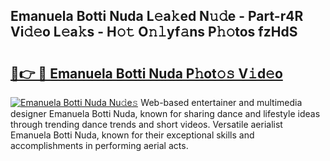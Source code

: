 ## Emanuela Botti Nuda L𝚎a𝚔ed N𝚞𝚍e - Part-r4R Vi𝚍𝚎o L𝚎a𝚔s - H𝚘𝚝 O𝚗𝚕yf𝚊ns P𝚑𝚘tos fzHdS

# <h2><a href="http://kf9vu1.oniu.top/?m=Emanuela+Botti+Nuda">🔗👉 🔴 Emanuela Botti Nuda P𝚑ot𝚘𝚜 V𝚒d𝚎o</a></h2>

[![Emanuela Botti Nuda Nu𝚍e𝚜](https://i.imgur.com/0qMVB7G.gif)](http://kf9vu1.oniu.top/?m=Emanuela+Botti+Nuda)
Web-based entertainer and multimedia designer Emanuela Botti Nuda, known for sharing dance and lifestyle ideas through trending dance trends and short videos. Versatile aerialist Emanuela Botti Nuda, known for their exceptional skills and accomplishments in performing aerial acts.  
